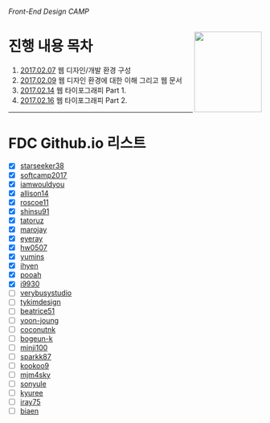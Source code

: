 ###### Front-End Design CAMP

<img src="https://cdn.rawgit.com/yamoo9/FDS/3rd_FDS/ASSETS/table-of-contents.png" alt="" align="right" width="134" height="160">

# 진행 내용 목차

1. [2017.02.07](./DAY01/README.md) 웹 디자인/개발 환경 구성
1. [2017.02.09](./DAY02/README.md) 웹 디자인 환경에 대한 이해 그리고 웹 문서
1. [2017.02.14](./DAY03/README.md) 웹 타이포그래피 Part 1.
1. [2017.02.16](./DAY03/README.md) 웹 타이포그래피 Part 2.

---

# FDC Github.io 리스트

- [x] [starseeker38](https://github.com/starseeker38/starseeker38.github.io)
- [x] [softcamp2017](https://github.com/softcamp2017/softcamp2017.github.io)
- [x] [iamwouldyou](https://github.com/iamwouldyou/iamwouldyou.github.io)
- [x] [allison14](https://github.com/allison14/allison14.github.io)
- [x] [roscoe11](https://github.com/roscoe11/roscoe11.github.io)
- [x] [shinsu91](https://github.com/shinsu91/shinsu91.github.io)
- [x] [tatoruz](https://github.com/tatoruz/tatoruz.github.io)
- [x] [marojay](https://github.com/marojay/marojay.github.io)
- [x] [eyeray](https://github.com/eyeray/eyeray.github.io)
- [x] [hw0507](https://github.com/hw0507/hw0507.github.io)
- [x] [yumins](https://github.com/YuminS/yumins.github.io)
- [x] [ihyen](https://github.com/ihyen/ihyen.github.io)
- [x] [pooah](https://github.com/pooah/pooah.github.io)
- [x] [i9930](http://github.com/i9930/i9930.github.io)
- [ ] [verybusystudio](https://github.com/verybusystudio/verybusystudio.github.io)
- [ ] [tykimdesign](https://github.com/tykimdesign/tykimdesign.github.io)
- [ ] [beatrice51](https://beatrice51.github.io)
- [ ] [yoon-joung](https://github.com/Yoon-Joung/yoon-joung.github.io)
- [ ] [coconutnk](https://github.com/coconutnk/coconutnk.github.io)
- [ ] [bogeun-k](https://github.com/bogeun-k/bogeun-k.github.io)
- [ ] [minji100](https://github.com/minji100/minji100.github.io)
- [ ] [sparkk87](https://github.com/sparkk87/sparkk87.github.io)
- [ ] [kookoo9](https://github.com/kookoo9/kookoo9.github.io)
- [ ] [mjm4sky](https://github.com/mjm4sky/mjm4sky.github.io)
- [ ] [sonyule](https://github.com/sonyule/sonyule.github.io)
- [ ] [kyuree](https://github.com/kyuree/kyuree.github.io/)
- [ ] [iray75](https://github.com/iray75/iray75.github.io)
- [ ] [biaen](https://github.com/biaen/biaen.github.io)
